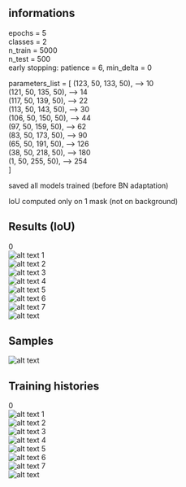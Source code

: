 ## informations

epochs = 5 \
classes = 2 \
n_train = 5000 \
n_test = 500 \
early stopping: patience = 6, min_delta = 0

parameters_list = [ (123, 50, 133, 50), --> 10 \
                    (121, 50, 135, 50), --> 14 \
                    (117, 50, 139, 50), --> 22 \
                    (113, 50, 143, 50), --> 30 \
                    (106, 50, 150, 50), --> 44 \
                    (97,  50, 159, 50), --> 62 \
                    (83,  50, 173, 50), --> 90 \
                    (65,  50, 191, 50), --> 126 \
                    (38,  50, 218, 50), --> 180 \
                    (1,   50, 255, 50), --> 254 \
                            ]

saved all models trained (before BN adaptation)

IoU computed only on 1 mask (not on background)

## Results (IoU)
0 \
 ![alt text](https://github.com/MarcoFurlan99/IoU_graph_3d/blob/master/graphs_2d/iteration0.png?raw=true)
1 \
 ![alt text](https://github.com/MarcoFurlan99/IoU_graph_3d/blob/master/graphs_2d/iteration1.png?raw=true)
2 \
 ![alt text](https://github.com/MarcoFurlan99/IoU_graph_3d/blob/master/graphs_2d/iteration2.png?raw=true)
3 \
 ![alt text](https://github.com/MarcoFurlan99/IoU_graph_3d/blob/master/graphs_2d/iteration3.png?raw=true)
4 \
 ![alt text](https://github.com/MarcoFurlan99/IoU_graph_3d/blob/master/graphs_2d/iteration4.png?raw=true)
5 \
 ![alt text](https://github.com/MarcoFurlan99/IoU_graph_3d/blob/master/graphs_2d/iteration5.png?raw=true)
6 \
 ![alt text](https://github.com/MarcoFurlan99/IoU_graph_3d/blob/master/graphs_2d/iteration6.png?raw=true)
7 \
 ![alt text](https://github.com/MarcoFurlan99/IoU_graph_3d/blob/master/graphs_2d/iteration7.png?raw=true)

## Samples

 ![alt text](https://github.com/MarcoFurlan99/IoU_graph_3d/blob/master/graphs_2d/samples.png?raw=true)
 
## Training histories
 
 0 \
  ![alt text](https://github.com/MarcoFurlan99/IoU_graph_3d/blob/master/graphs_2d/training_histories/training_history0.png?raw=true)
 1 \
  ![alt text](https://github.com/MarcoFurlan99/IoU_graph_3d/blob/master/graphs_2d/training_histories/training_history1.png?raw=true)
 2 \
  ![alt text](https://github.com/MarcoFurlan99/IoU_graph_3d/blob/master/graphs_2d/training_histories/training_history2.png?raw=true)
 3 \
  ![alt text](https://github.com/MarcoFurlan99/IoU_graph_3d/blob/master/graphs_2d/training_histories/training_history3.png?raw=true)
 4 \
  ![alt text](https://github.com/MarcoFurlan99/IoU_graph_3d/blob/master/graphs_2d/training_histories/training_history4.png?raw=true)
 5 \
  ![alt text](https://github.com/MarcoFurlan99/IoU_graph_3d/blob/master/graphs_2d/training_histories/training_history5.png?raw=true)
 6 \
  ![alt text](https://github.com/MarcoFurlan99/IoU_graph_3d/blob/master/graphs_2d/training_histories/training_history6.png?raw=true)
 7 \
  ![alt text](https://github.com/MarcoFurlan99/IoU_graph_3d/blob/master/graphs_2d/training_histories/training_history7.png?raw=true)
  
  
